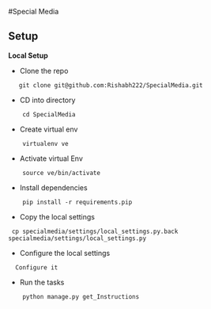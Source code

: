#Special Media

Setup
----------
**Local Setup**

* Clone the repo
```
   git clone git@github.com:Rishabh222/SpecialMedia.git
```

* CD into directory
```
    cd SpecialMedia
```

* Create virtual env
```
    virtualenv ve
```

* Activate virtual Env
```
    source ve/bin/activate
```

* Install dependencies
```
    pip install -r requirements.pip
```

* Copy the local settings
```
 cp specialmedia/settings/local_settings.py.back specialmedia/settings/local_settings.py
```


* Configure the local settings
```
  Configure it
```

* Run the tasks
```
    python manage.py get_Instructions
```